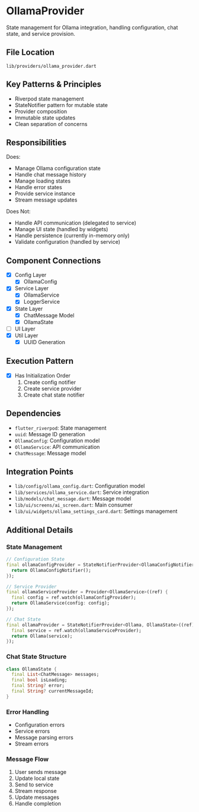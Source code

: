 # OllamaProvider

State management for Ollama integration, handling configuration, chat state, and service provision.

## File Location
`lib/providers/ollama_provider.dart`

## Key Patterns & Principles
- Riverpod state management
- StateNotifier pattern for mutable state
- Provider composition
- Immutable state updates
- Clean separation of concerns

## Responsibilities
Does:
- Manage Ollama configuration state
- Handle chat message history
- Manage loading states
- Handle error states
- Provide service instance
- Stream message updates

Does Not:
- Handle API communication (delegated to service)
- Manage UI state (handled by widgets)
- Handle persistence (currently in-memory only)
- Validate configuration (handled by service)

## Component Connections
- [x] Config Layer
  - [x] OllamaConfig
- [x] Service Layer
  - [x] OllamaService
  - [x] LoggerService
- [x] State Layer
  - [x] ChatMessage Model
  - [x] OllamaState
- [ ] UI Layer
- [x] Util Layer
  - [x] UUID Generation

## Execution Pattern
- [x] Has Initialization Order
  1. Create config notifier
  2. Create service provider
  3. Create chat state notifier

## Dependencies
- `flutter_riverpod`: State management
- `uuid`: Message ID generation
- `OllamaConfig`: Configuration model
- `OllamaService`: API communication
- `ChatMessage`: Message model

## Integration Points
- `lib/config/ollama_config.dart`: Configuration model
- `lib/services/ollama_service.dart`: Service integration
- `lib/models/chat_message.dart`: Message model
- `lib/ui/screens/ai_screen.dart`: Main consumer
- `lib/ui/widgets/ollama_settings_card.dart`: Settings management

## Additional Details

### State Management
```dart
// Configuration State
final ollamaConfigProvider = StateNotifierProvider<OllamaConfigNotifier, OllamaConfig>((ref) {
  return OllamaConfigNotifier();
});

// Service Provider
final ollamaServiceProvider = Provider<OllamaService>((ref) {
  final config = ref.watch(ollamaConfigProvider);
  return OllamaService(config: config);
});

// Chat State
final ollamaProvider = StateNotifierProvider<Ollama, OllamaState>((ref) {
  final service = ref.watch(ollamaServiceProvider);
  return Ollama(service);
});
```

### Chat State Structure
```dart
class OllamaState {
  final List<ChatMessage> messages;
  final bool isLoading;
  final String? error;
  final String? currentMessageId;
}
```

### Error Handling
- Configuration errors
- Service errors
- Message parsing errors
- Stream errors

### Message Flow
1. User sends message
2. Update local state
3. Send to service
4. Stream response
5. Update messages
6. Handle completion 